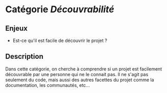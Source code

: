 # Catégorie *Découvrabilité*

## Enjeux

- Est-ce qu'il est facile de découvrir le projet ? 
  
## Description

Dans cette catégorie, on cherche à comprendre si un projet est facilement découvrable par une personne qui ne le connait pas.
Il ne s'agit pas seulement du code, mais aussi des autres facettes du projet comme la documentation, les communautés, etc... 
